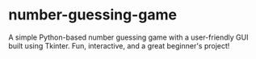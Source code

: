 # number-guessing-game
A simple Python-based number guessing game with a user-friendly GUI built using Tkinter. Fun, interactive, and a great beginner's project!
